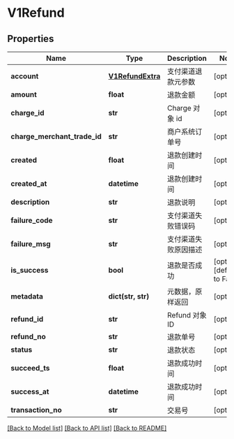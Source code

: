 # V1Refund

## Properties
Name | Type | Description | Notes
------------ | ------------- | ------------- | -------------
**account** | [**V1RefundExtra**](V1RefundExtra.md) | 支付渠道退款元参数 | [optional] 
**amount** | **float** | 退款金额 | [optional] 
**charge_id** | **str** | Charge 对象 id | [optional] 
**charge_merchant_trade_id** | **str** | 商户系统订单号 | [optional] 
**created** | **float** | 退款创建时间 | [optional] 
**created_at** | **datetime** | 退款创建时间 | [optional] 
**description** | **str** | 退款说明 | [optional] 
**failure_code** | **str** | 支付渠道失败错误码 | [optional] 
**failure_msg** | **str** | 支付渠道失败原因描述 | [optional] 
**is_success** | **bool** | 退款是否成功 | [optional] [default to False]
**metadata** | **dict(str, str)** | 元数据，原样返回 | [optional] 
**refund_id** | **str** | Refund 对象 ID | [optional] 
**refund_no** | **str** | 退款单号 | [optional] 
**status** | **str** | 退款状态 | [optional] 
**succeed_ts** | **float** | 退款成功时间 | [optional] 
**success_at** | **datetime** | 退款成功时间 | [optional] 
**transaction_no** | **str** | 交易号 | [optional] 

[[Back to Model list]](../README.md#documentation-for-models) [[Back to API list]](../README.md#documentation-for-api-endpoints) [[Back to README]](../README.md)


